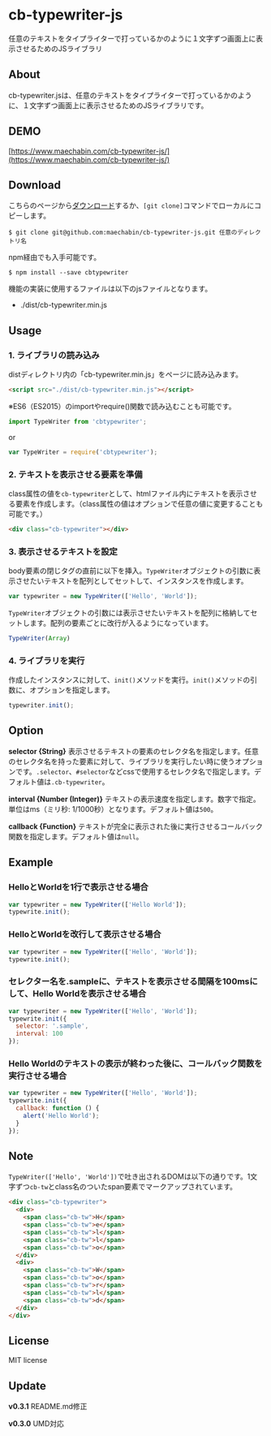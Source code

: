 # cb-typewriter-js

任意のテキストをタイプライターで打っているかのように１文字ずつ画面上に表示させるためのJSライブラリ


## About

cb-typewriter.jsは、任意のテキストをタイプライターで打っているかのように、１文字ずつ画面上に表示させるためのJSライブラリです。


## DEMO

[https://www.maechabin.com/cb-typewriter-js/](https://www.maechabin.com/cb-typewriter-js/)


## Download

こちらのページから[ダウンロード](https://github.com/maechabin/cb-typewriter-js/archive/master.zip)するか、`[git clone]`コマンドでローカルにコピーします。

```
$ git clone git@github.com:maechabin/cb-typewriter-js.git 任意のディレクトリ名
```

npm経由でも入手可能です。
```
$ npm install --save cbtypewriter
```

機能の実装に使用するファイルは以下のjsファイルとなります。
- ./dist/cb-typewriter.min.js


## Usage

### 1. ライブラリの読み込み

distディレクトリ内の「cb-typewriter.min.js」をページに読み込みます。

```html
<script src="./dist/cb-typewriter.min.js"></script>
```

※ES6（ES2015）のimportやrequire()関数で読み込むことも可能です。
```javascript
import TypeWriter from 'cbtypewriter';
```
or
```javascript
var TypeWriter = require('cbtypewriter');
```


### 2. テキストを表示させる要素を準備

class属性の値を`cb-typewriter`として、htmlファイル内にテキストを表示させる要素を作成します。（class属性の値はオプションで任意の値に変更することも可能です。）

```html
<div class="cb-typewriter"></div>
```

### 3. 表示させるテキストを設定

body要素の閉じタグの直前に以下を挿入。`TypeWriter`オブジェクトの引数に表示させたいテキストを配列としてセットして、インスタンスを作成します。

```javascript
var typewriter = new TypeWriter(['Hello', 'World']);
```

`TypeWriter`オブジェクトの引数には表示させたいテキストを配列に格納してセットします。配列の要素ごとに改行が入るようになっています。

```javascript
TypeWriter(Array)
```


### 4. ライブラリを実行

作成したインスタンスに対して、`init()`メソッドを実行。`init()`メソッドの引数に、オプションを指定します。

```javascript
typewriter.init();
```



## Option

**selector {String}**
表示させるテキストの要素のセレクタ名を指定します。任意のセレクタ名を持った要素に対して、ライブラリを実行したい時に使うオプションです。`.selector`、`#selector`などcssで使用するセレクタ名で指定します。デフォルト値は`.cb-typewriter`。

**interval {Number (Integer)}**
テキストの表示速度を指定します。数字で指定。単位はms（ミリ秒: 1/1000秒）となります。デフォルト値は`500`。

**callback {Function}**
テキストが完全に表示された後に実行させるコールバック関数を指定します。デフォルト値は`null`。


## Example

### HelloとWorldを1行で表示させる場合

```javascript
var typewriter = new TypeWriter(['Hello World']);
typewrite.init();
```

### HelloとWorldを改行して表示させる場合

```javascript
var typewriter = new TypeWriter(['Hello', 'World']);
typewrite.init();
```
### セレクター名を.sampleに、テキストを表示させる間隔を100msにして、Hello Worldを表示させる場合

```javascript
var typewriter = new TypeWriter(['Hello', 'World']);
typewrite.init({
  selector: '.sample',
  interval: 100
});
```
### Hello Worldのテキストの表示が終わった後に、コールバック関数を実行させる場合

```javascript
var typewriter = new TypeWriter(['Hello', 'World']);
typewrite.init({
  callback: function () {
    alert('Hello World');
  }
});
```

## Note

`TypeWriter(['Hello', 'World'])`で吐き出されるDOMは以下の通りです。1文字ずつ`cb-tw`とclass名のついたspan要素でマークアップされています。

```html
<div class="cb-typewriter">
  <div>
    <span class="cb-tw">H</span>
    <span class="cb-tw">e</span>
    <span class="cb-tw">l</span>
    <span class="cb-tw">l</span>
    <span class="cb-tw">o</span>
  </div>
  <div>
    <span class="cb-tw">W</span>
    <span class="cb-tw">o</span>
    <span class="cb-tw">r</span>
    <span class="cb-tw">l</span>
    <span class="cb-tw">d</span>
  </div>
</div>
```

## License

MIT license

## Update

**v0.3.1** README.md修正

**v0.3.0** UMD対応
